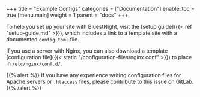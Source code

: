 +++
title = "Example Configs"
categories = ["Documentation"]
enable_toc = true
[menu.main]
  weight = 1
  parent = "docs"
+++

To help you set up your site with BluestNight, visit the [setup guide]({{< ref "setup-guide.md" >}}), which includes a link to a template site with a documented `config.toml` file.

If you use a server with Nginx, you can also download a template [configuration file]({{< static "/configuration-files/nginx.conf" >}}) to place in `/etc/nginx/conf.d/`.

{{% alert %}}
If you have any experience writing configuration files for Apache servers or `.htaccess` files, please contribute to [this](https://gitlab.com/BluestNight/BluestNight/issues/53) issue on GitLab.
{{% /alert %}}
